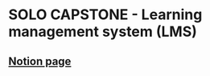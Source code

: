 # SOLO CAPSTONE - Learning management system (LMS)
## [Notion page](https://www.notion.so/lidiakovac/SOLO-CAPSTONE-60bd6b2e4a254a6a8e5025db83966905)
